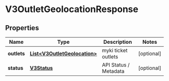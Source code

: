 
# V3OutletGeolocationResponse

## Properties
Name | Type | Description | Notes
------------ | ------------- | ------------- | -------------
**outlets** | [**List&lt;V3OutletGeolocation&gt;**](V3OutletGeolocation.md) | myki ticket outlets |  [optional]
**status** | [**V3Status**](V3Status.md) | API Status / Metadata |  [optional]




